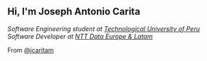 
<h2> Hi, I'm Joseph Antonio Carita</h2>
<p>
  <em>
    Software Engineering student at <a href="https://www.utp.edu.pe/">Technological University of Peru</a>
  </br>
    Software Developer at <a href="https://pe.nttdata.com/">NTT Data Europe & Latam</a>
  </em>
</p>

From [@jcaritam](https://github.com/jcaritam)


<!--
**jcaritam/jcaritam** is a ✨ _special_ ✨ repository because its `README.md` (this file) appears on your GitHub profile.

Here are some ideas to get you started:

- 🔭 I’m currently working on ...
- 🌱 I’m currently learning ...
- 👯 I’m looking to collaborate on ...
- 🤔 I’m looking for help with ...
- 💬 Ask me about ...
- 📫 How to reach me: ...
- 😄 Pronouns: ...
- ⚡ Fun fact: ...
-->
